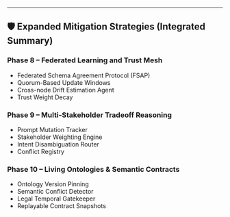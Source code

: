 
---

## 🛡 Expanded Mitigation Strategies (Integrated Summary)

### Phase 8 – Federated Learning and Trust Mesh
- Federated Schema Agreement Protocol (FSAP)
- Quorum-Based Update Windows
- Cross-node Drift Estimation Agent
- Trust Weight Decay

### Phase 9 – Multi-Stakeholder Tradeoff Reasoning
- Prompt Mutation Tracker
- Stakeholder Weighting Engine
- Intent Disambiguation Router
- Conflict Registry

### Phase 10 – Living Ontologies & Semantic Contracts
- Ontology Version Pinning
- Semantic Conflict Detector
- Legal Temporal Gatekeeper
- Replayable Contract Snapshots
